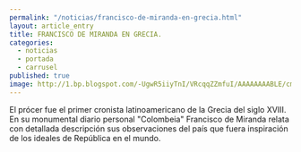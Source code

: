 ```yaml
---
permalink: "/noticias/francisco-de-miranda-en-grecia.html"
layout: article_entry
title: FRANCISCO DE MIRANDA EN GRECIA.
categories: 
  - noticias
  - portada
  - carrusel
published: true
image: http://1.bp.blogspot.com/-UgwR5iiyTnI/VRcqqZZmfuI/AAAAAAAABLE/cme0rHpfsHM/s1600/Miranda.png
---
```


El prócer fue el primer cronista latinoamericano de la Grecia del siglo XVIII. En su monumental diario personal "Colombeia" Francisco de Miranda relata con detallada descripción sus observaciones del país que fuera inspiración de los ideales de República en el mundo.
